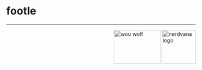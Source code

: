 # footle
<hr>
<img src="https://stormy9.github.io/nerdvana/TeamNerdvana_Logo.png" alt="nerdvana logo" width="90" height="90" align="right">
<img src="https://stormy9.github.io/images/WOUWolves.pngg" alt="wou wolf" width="125" height="90" align="right">

